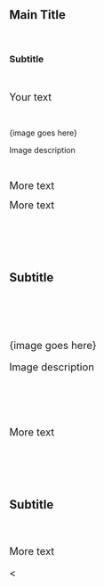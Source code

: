 <h2 class="lia-align-center">&nbsp;</h2>
<h2 class="lia-align-center">Main Title</h2>
<p>&nbsp;</p>
<h3 class="lia-align-center">Subtitle</h3>
<p>&nbsp;</p>
<p><font size="4">Your text</font></p>
<br>
<p><font size="4"><li-image width="489" height="265" alt="alexstev_0-1666962856110.png" align="center" id="166634i3132588137D91773" size="large" resized="true" sourceType="new"></li-image></font>{image goes here}</p>
<p class="lia-align-center">Image description</p>
<p>&nbsp;</p>
<p><font size="4">More text</font></p>
<p><font size="4">More text</font></p>
<p><font size="4"More text</font></p>
<p>&nbsp;</p>
<p>&nbsp;</p>
<h3 class="lia-align-center">Subtitle</h3>
<p>&nbsp;</p>
<p><font size="4"More text</font></p>
<p>&nbsp;</p>
<p><font size="4"><li-image width="451" height="304" alt="alexstev_1-1666962856134.png" align="center" id="166635iDBD88B6345179EFF" size="large" resized="true" sourceType="new"></li-image></font>{image goes here}</p>
<p class="lia-align-center">Image description</p>
<p>&nbsp;</p>
<p>&nbsp;</p>
<p><font size="4">More text</font></p>
<p>&nbsp;</p>
<p>&nbsp;</p>
<h3 class="lia-align-center">Subtitle</h3>
<p>&nbsp;</p>
<p><font size="4">More text</font></p>
<
